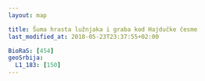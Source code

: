 ```yaml
---
layout: map

title: Šuma hrasta lužnjaka i graba kod Hajdučke česme
last_modified_at: 2018-05-23T23:37:55+02:00

BioRaS: [454]
geoSrbija:
  L1_183: [150]
---
```

